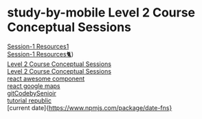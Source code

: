 # study-by-mobile Level 2 Course Conceptual Sessions 
[Session-1 Resources1](https://javascript.info/)
<br/>
[Session-1 Resources🐈](https://developer.mozilla.org/en-US/docs/Web/JavaScript))
<br/>
[Level 2 Course Conceptual Sessions](https://github.com/Shafayathub/Prerequisite_session_2)
<br/>
[Level 2 Course Conceptual Sessions](https://github.com/mehedi-imun/pre-enrollment-bootcamp)
<br/>
[react awesome component](https://github.com/brillout/awesome-react-components)
<br/>
[react google maps](https://visgl.github.io/react-google-maps/docs/get-started)
<br/>
[gitCodebySenioir](https://github.com/MIRJAKARIYA?tab=stars)
<br/>
[tutorial republic](https://www.tutorialrepublic.com/html-reference/html5-event-attributes.php)
<br/>
[current date]{https://www.npmjs.com/package/date-fns}
